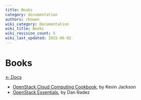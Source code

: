 ```yaml
---
title: Books
category: documentation
authors: rbowen
wiki_category: Documentation
wiki_title: Books
wiki_revision_count: 5
wiki_last_updated: 2015-06-02
---
```


# Books

[ ← Docs](Docs)

*   [OpenStack Cloud Computing Cookbook](https://amzn.com/1782174788), by Kevin Jackson
*   [OpenStack Essentials](https://www.packtpub.com/books/info/authors/dan-radez), by Dan Radez

